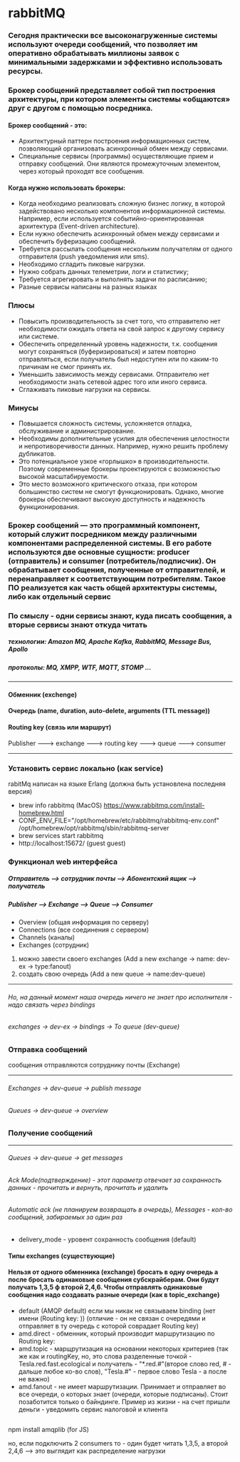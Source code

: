 # rabbitMQ

### Сегодня практически все высоконагруженные системы используют очереди сообщений, что позволяет им оперативно обрабатывать миллионы заявок с минимальными задержками и эффективно использовать ресурсы.

### Брокер сообщений представляет собой тип построения архитектуры, при котором элементы системы «общаются» друг с другом с помощью посредника.

#### Брокер сообщений - это:

- Архитектурный паттерн построения информационных систем, позволяющий организовать асинхронный обмен между сервисами.
- Специальные сервисы (программы) осуществляющие прием и отправку сообщений. Они являются промежуточным элементом, через который проходят все сообщения.

#### Когда нужно использовать брокеры:

- Когда необходимо реализовать сложную бизнес логику, в которой задействовано несколько компонентов информационной системы. Например, если используется событийно-ориентированная архитектура (Event-driven architecture).
- Если нужно обеспечить асинхронный обмен между сервисами и обеспечить буферизацию сообщений.
- Требуется рассылать сообщения нескольким получателям от одного отправителя (push уведомления или sms).
- Необходимо сгладить пиковые нагрузки.
- Нужно собрать данных телеметрии, логи и статистику;
- Требуется агрегировать и выполнять задачи по расписанию;
- Разные сервисы написаны на разных языках

### Плюсы

- Повысить производительность за счет того, что отправителю нет необходимости ожидать ответа на свой запрос к другому сервису или системе.
- Обеспечить определенный уровень надежности, т.к. сообщения могут сохраняться (буферизироваться) и затем повторно отправляться, если получатель был недоступен или по каким-то причинам не смог принять их.
- Уменьшить зависимость между сервисами. Отправителю нет необходимости знать сетевой адрес того или иного сервиса.
- Сглаживать пиковые нагрузки на сервисы.

### Минусы

- Повышается сложность системы, усложняется отладка, обслуживание и администрирование.
- Необходимы дополнительные усилия для обеспечения целостности и непротиворечивости данных. Например, нужно решить проблему дубликатов.
- Это потенциальное узкое «горлышко» в производительности. Поэтому современные брокеры проектируются с возможностью высокой масштабируемости.
- Это место возможного критического отказа, при котором большинство систем не смогут функционировать. Однако, многие брокеры обеспечивают высокую доступность и надежность функционирования.

### Брокер сообщений — это программный компонент, который служит посредником между различными компонентами распределенной системы. В его работе используются две основные сущности: producer (отправитель) и consumer (потребитель/подписчик). Он обрабатывает сообщения, полученные от отправителей, и перенаправляет к соответствующим потребителям. Такое ПО реализуется как часть общей архитектуры системы, либо как отдельный сервис

### По смыслу - одни сервисы знают, куда писать сообщения, а вторые сервисы знают откуда читать

##### технологии: Amazon MQ, Apache Kafka, RabbitMQ, Message Bus, Apollo

##### протоколы: MQ, XMPP, WTF, MQTT, STOMP ...

---

#### Обменник (exchenge)

#### Очередь (name, duration, auto-delete, arguments (TTL message))

#### Routing key (связь или маршрут)

Publisher ---> exchange ---> routing key ---> queue ---> consumer

---

### Установить сервис локально (как service)

rabitMq написан на языке Erlang (должна быть установлена последняя версия)

- brew info rabbitmq (MacOS)  https://www.rabbitmq.com/install-homebrew.html
- CONF_ENV_FILE="/opt/homebrew/etc/rabbitmq/rabbitmq-env.conf" /opt/homebrew/opt/rabbitmq/sbin/rabbitmq-server
- brew services start rabbitmq
- http://localhost:15672/ (guest guest)

### Функционал web интерфейса

##### Отправитель --> сотрудник почты --> Абонентский ящик --> получатель

##### Publisher   --> Exchange        --> Queue            --> Consumer

- Overview (общая информация по серверу)
- Connections (все соединения с сервером)
- Channels  (каналы)
- Exchanges (сотрудник)

1. можно завести своего exchanges (Add a new exchange -> name: dev-ex -> type:fanout)
2. создать свою очередь (Add a new queue -> name:dev-queue)

---

###### Но, на данный момент наша очередь ничего не знает про исполнителя - надо связать через bindings

###### exchanges -> dev-ex -> bindings -> To queue (dev-queue)

### Отправка сообщений

сообщения отправляются сотруднику почты (Exchange)

---

###### Exchanges -> dev-queue -> publish message

###### Queues -> dev-queue -> overview

### Получение сообщений

---

###### Queues -> dev-queue -> get messages

###### Ack Mode(подтверждение) - этот параметр отвечает за сохранность данных - прочитать и вернуть, прочитать и удалить

###### Automatic ack (не планируем возвращать в очередь), Messages - кол-во сообщений, забираемых за один раз

- delivery_mode - уровент сохранность сообщения (default)

#### Типы exchanges (существующие)

#### Нельзя от одного обменника (exchange) бросать в одну очередь а после бросать одинаковые сообщения субскрайберам. Они будут получать 1,3,5 ф второй 2,4,6. Чтобы отправлять одинаковые сообщения надо создавать разные очереди (как в topic_exchange)
- default (AMQP default) если мы никак не связываем binding (нет имени (Routing key: )) (отличие - он не связан с очередями и отправляет в ту очередь с которой соврадает Routing key)
- amd.direct - обменник, который производит маршрутизацию по Routing key:
- amd.topic - марщрутизация на основании некоторых критериев (так же как и routingKey, но, это слова разделенные точкой - Tesla.red.fast.ecological и получатель - "*.red.#"(второе слово red, # - дальше любое ко-во слов), "Tesla.#" - первое слово Tesla - а после не важно)
- amd.fanout - не имеет маршрутизации. Принимает и отправляет во все очереди, о которых знает (очереди, которые подписаны). Стоит позаботится только о байндинге. Пример из жизни - на счет пришли деньги - уведомить сервис налоговой и клиента

```sh

```

npm install amqplib (for JS)

но, если подключить 2 consumers то - один будет читать 1,3,5, а второй 2,4,6 --> это выглядит как распределение нагрузки
